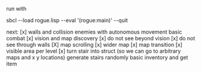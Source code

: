 run with

sbcl --load rogue.lisp --eval '(rogue:main)' --quit


next:
[x] walls and collision
enemies with autonomous movement
basic combat
[x] vision and map discovery
[x] do not see beyond vision
[x] do not see through walls
[X] map scrolling
[x] wider map
[x] map transition
[x] visible area per level
[x] turn stair into struct (so we can go to arbitrary maps and x y locations)
generate stairs randomly
basic inventory and get item
